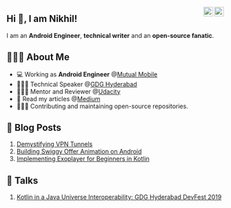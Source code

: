 <a href="https://www.linkedin.com/in/nikhilbansal97" target="_blank" rel="nofollow"><img align="right" alt="Nikhil's Linkdein" width="22px" src="https://cdn.jsdelivr.net/npm/simple-icons@v3/icons/linkedin.svg" /></a>
<a href="https://twitter.com/nikhilbansal97" target="_blank" rel="nofollow"><img align="right" alt="Nikhil's Twitter" width="22px" src="https://cdn.jsdelivr.net/npm/simple-icons@v3/icons/twitter.svg" /></a>

## Hi 👋, I am Nikhil! 


I am an **Android Engineer**, **technical writer** and an **open-source fanatic**.

## 👨🏻‍💻 About Me
* 💻 Working as **Android Engineer** @[Mutual Mobile](https://mutualmobile.com/)
* 👨🏻‍🎓 Technical Speaker @[GDG Hyderabad](https://twitter.com/nikhilbansal97/status/1182370192061419520)
* 👨🏻‍💻 Mentor and Reviewer @[Udacity](https://www.udacity.com/)
* 📝 Read my articles @[Medium](https://medium.com/@nikhil97.nb)
* 👨🏻‍✈️ Contributing and maintaining open-source repositories.

## 📝 Blog Posts
1. [Demystifying VPN Tunnels](https://medium.com/@nikhil97.nb/demystifying-vpn-tunnels-d3fe694de721)
2. [Building Swiggy Offer Animation on Android](https://medium.com/mindorks/building-swiggy-offer-animation-on-android-e3247c6f0a28)
3. [Implementing Exoplayer for Beginners in Kotlin](https://medium.com/mindorks/implementing-exoplayer-for-beginners-in-kotlin-c534706bce4b)

## 📢 Talks
1. [Kotlin in a Java Universe Interoperability: GDG Hyderabad DevFest 2019](https://twitter.com/nikhilbansal97/status/1182370192061419520)
